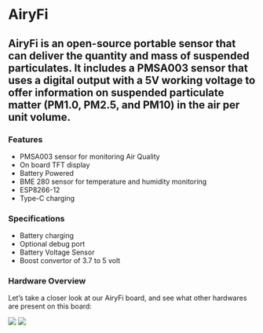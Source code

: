 # AiryFi

## AiryFi is an open-source portable sensor that can deliver the quantity and mass of suspended particulates. It includes a PMSA003 sensor that uses a digital output with a 5V working voltage to offer information on suspended particulate matter (PM1.0, PM2.5, and PM10) in the air per unit volume. 

### Features
* PMSA003 sensor for monitoring Air Quality
* On board TFT display 
* Battery Powered
* BME 280 sensor for temperature and humidity monitoring
* ESP8266-12
* Type-C charging 

### Specifications

* Battery charging 
* Optional debug port
* Battery Voltage Sensor
* Boost convertor of 3.7 to 5 volt

### Hardware Overview
Let’s take a closer look at our AiryFi board, and see what other hardwares are present on this board:

<img src ="https://github.com/sbcshop/AiryFi/blob/main/images/AiryFi_hardware.png" />

<img src ="https://github.com/sbcshop/AiryFi/blob/main/images/AiryFi_hardware_rear.png" />


